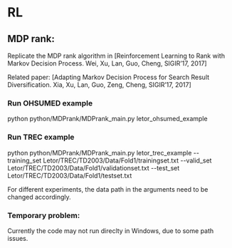 # RL

## MDP rank:
Replicate the MDP rank algorithm in [Reinforcement Learning to Rank with Markov Decision Process. Wei, Xu, Lan, Guo, Cheng, SIGIR’17, 2017]

Related paper: [Adapting Markov Decision Process for Search Result Diversification. Xia, Xu, Lan, Guo, Zeng, Cheng, SIGIR’17, 2017]

### Run OHSUMED example

  python python/MDPrank/MDPrank_main.py letor_ohsumed_example

### Run TREC example

  python python/MDPrank/MDPrank_main.py letor_trec_example --training_set Letor/TREC/TD2003/Data/Fold1/trainingset.txt --valid_set Letor/TREC/TD2003/Data/Fold1/validationset.txt --test_set Letor/TREC/TD2003/Data/Fold1/testset.txt

For different experiments, the data path in the arguments need to be changed accordingly.

### Temporary problem: 
Currently the code may not run direclty in Windows, due to some path issues.

